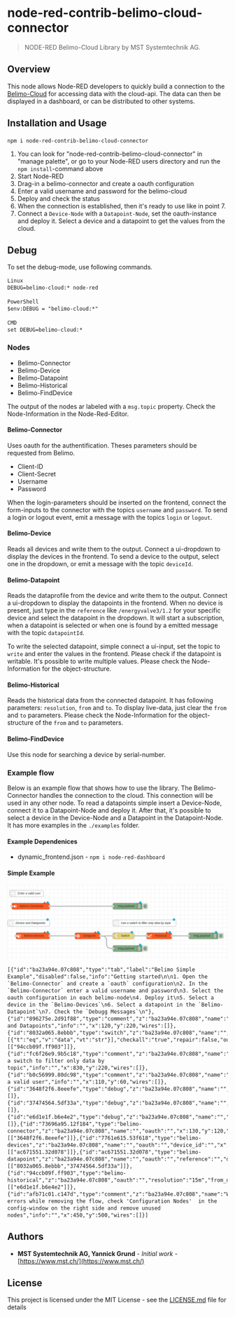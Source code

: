 # node-red-contrib-belimo-cloud-connector

> NODE-RED Belimo-Cloud Library by MST Systemtechnik AG.

## Overview

This node allows Node-RED developers to quickly build a connection to the [Belimo-Cloud](https://www.belimo.com/iot/developers) for accessing data with the cloud-api. The data can then be displayed in a dashboard, or can be distributed to other systems. 

## Installation and Usage

`npm i node-red-contrib-belimo-cloud-connector`

1. You can look for "node-red-contrib-belimo-cloud-connector" in "manage palette", or go to your Node-RED users directory and run the `npm install`-command above 
2. Start Node-RED
3. Drag-in a belimo-connector and create a oauth configuration
4. Enter a valid username and password for the belimo-cloud
5. Deploy and check the status
6. When the connection is established, then it's ready to use like in point 7.
7. Connect a `Device-Node` with a `Datapoint-Node`, set the oauth-instance and deploy it. Select a device and a datapoint to get the values from the cloud. 


## Debug

To set the debug-mode, use following commands.

```
Linux
DEBUG=belimo-cloud:* node-red

PowerShell
$env:DEBUG = "belimo-cloud:*"

CMD
set DEBUG=belimo-cloud:*

```

### Nodes

- Belimo-Connector
- Belimo-Device
- Belimo-Datapoint
- Belimo-Historical
- Belimo-FindDevice

The output of the nodes ar labeled with a `msg.topic` property. Check the Node-Information in the Node-Red-Editor.

#### Belimo-Connector

Uses oauth for the authentification. Theses parameters should be requested from Belimo.
- Client-ID
- Client-Secret
- Username
- Password

When the login-parameters should be inserted on the frontend, connect the form-inputs to the connector with the topics `username` and `password`. To send a login or logout event, emit a message with the topics `login` or `logout`.

#### Belimo-Device

Reads all devices and write them to the output. Connect a ui-dropdown to display the devices in the frontend. To send a device to the output, select one in the dropdown, or emit a message with the topic `deviceId`.

#### Belimo-Datapoint

Reads the dataprofile from the device and write them to the output. Connect a ui-dropdown to display the datapoints in the frontend. When no device is present, just type in the `reference` like `/energyvalve3/1.2` for your specific device and select the datapoint in the dropdown.
It will start a subscription, when a datapoint is selected or when one is found by a emitted message with the topic `datapointId`.

To write the selected datapoint, simple connect a ui-input, set the topic to `write` and enter the values in the frontend. Please check if the datapoint is writable.
It's possible to write multiple values. Please check the Node-Information for the object-structure.

#### Belimo-Historical

Reads the historical data from the connected datapoint. It has following parameters: `resolution`, `from` and `to`. To display live-data, just clear the `from` and `to` parameters.
Please check the Node-Information for the object-structure of the `from` and `to` parameters.

#### Belimo-FindDevice

Use this node for searching a device by serial-number.


### Example flow

Below is an example flow that shows how to use the library. The Belimo-Connector handles the connection to the cloud. This connection will be used in any other node. To read a datapoints simple insert a Device-Node, connect it to a Datapoint-Node and deploy it. After that, it's possible to select a device in the Device-Node and a Datapoint in the Datapoint-Node. It has more examples in the `./examples` folder.

#### Example Dependenices
- dynamic_frontend.json - `npm i node-red-dashboard`

#### Simple Example
![Example flow img](examples/example_flow.png)


```
[{"id":"ba23a94e.07c808","type":"tab","label":"Belimo Simple Example","disabled":false,"info":"Getting started\n\n1. Open the `Belimo-Connector` and create a `oauth` configuration\n2. In the `Belimo-Connector` enter a valid username and password\n3. Select the oauth configuration in each belimo-node\n4. Deploy it\n5. Select a device in the `Belimo-Devices`\n6. Select a datapoint in the `Belimo-Datapoint`\n7. Check the `Debugg Messages`\n"},{"id":"896275e.2d91f88","type":"comment","z":"ba23a94e.07c808","name":"Device and Datapoints","info":"","x":120,"y":220,"wires":[]},{"id":"8032a065.8ebbb","type":"switch","z":"ba23a94e.07c808","name":"","property":"topic","propertyType":"msg","rules":[{"t":"eq","v":"data","vt":"str"}],"checkall":"true","repair":false,"outputs":1,"x":750,"y":320,"wires":[["94ccb09f.ff903"]]},{"id":"fc6f26e9.9b5c18","type":"comment","z":"ba23a94e.07c808","name":"Use a switch to filter only data by topic","info":"","x":830,"y":220,"wires":[]},{"id":"b0c56999.80dc98","type":"comment","z":"ba23a94e.07c808","name":"Enter a valid user","info":"","x":110,"y":60,"wires":[]},{"id":"3648f2f6.8eeefe","type":"debug","z":"ba23a94e.07c808","name":"","active":true,"tosidebar":true,"console":false,"tostatus":false,"complete":"false","x":590,"y":120,"wires":[]},{"id":"37474564.5df33a","type":"debug","z":"ba23a94e.07c808","name":"","active":true,"tosidebar":true,"console":false,"tostatus":false,"complete":"false","x":590,"y":380,"wires":[]},{"id":"e6d1e1f.b6e4e2","type":"debug","z":"ba23a94e.07c808","name":"","active":true,"tosidebar":true,"console":false,"tostatus":false,"complete":"false","x":1130,"y":320,"wires":[]},{"id":"73696a95.12f184","type":"belimo-connector","z":"ba23a94e.07c808","name":"","oauth":"","x":130,"y":120,"wires":[["3648f2f6.8eeefe"]]},{"id":"7761e615.53f618","type":"belimo-devices","z":"ba23a94e.07c808","name":"","oauth":"","device_id":"","x":140,"y":320,"wires":[["ac671551.32d078"]]},{"id":"ac671551.32d078","type":"belimo-datapoint","z":"ba23a94e.07c808","name":"","oauth":"","reference":"","dataprofile_value":"","x":400,"y":320,"wires":[["8032a065.8ebbb","37474564.5df33a"]]},{"id":"94ccb09f.ff903","type":"belimo-historical","z":"ba23a94e.07c808","oauth":"","resolution":"15m","from_date":"","from_time":"","to_date":"","to_time":"","x":920,"y":320,"wires":[["e6d1e1f.b6e4e2"]]},{"id":"afb71c01.c147d","type":"comment","z":"ba23a94e.07c808","name":"When errors while removing the flow, check 'Configuration Nodes'  in the config-window on the right side and remove unused nodes","info":"","x":450,"y":500,"wires":[]}]
```


## Authors

* **MST Systemtechnik AG, Yannick Grund** - *Initial work* - [https://www.mst.ch/](https://www.mst.ch/)


## License

This project is licensed under the MIT License - see the [LICENSE.md](LICENSE.md) file for details
